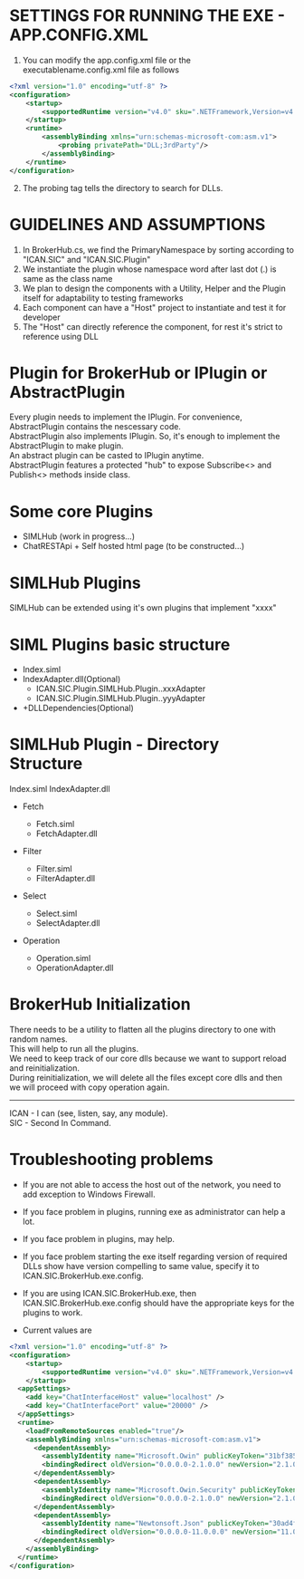 # SETTINGS FOR RUNNING THE EXE - APP.CONFIG.XML

1. You can modify the app.config.xml file or the executablename.config.xml file as follows

```xml
<?xml version="1.0" encoding="utf-8" ?>
<configuration>
    <startup> 
        <supportedRuntime version="v4.0" sku=".NETFramework,Version=v4.5" />
    </startup>
	<runtime>  
		<assemblyBinding xmlns="urn:schemas-microsoft-com:asm.v1">  
			<probing privatePath="DLL;3rdParty"/>  
		</assemblyBinding>  
	</runtime>
</configuration>
```

2. The probing tag tells the directory to search for DLLs.




# GUIDELINES AND ASSUMPTIONS

1. In BrokerHub.cs, we find the PrimaryNamespace by sorting according to "ICAN.SIC" and "ICAN.SIC.Plugin"
2. We instantiate the plugin whose namespace word after last dot (.) is same as the class name
3. We plan to design the components with a Utility, Helper and the Plugin itself for adaptability to testing frameworks
4. Each component can have a "Host" project to instantiate and test it for developer
5. The "Host" can directly reference the component, for rest it's strict to reference using DLL



# Plugin for BrokerHub or IPlugin or AbstractPlugin

Every plugin needs to implement the IPlugin. For convenience, AbstractPlugin contains the nescessary code.  
AbstractPlugin also implements IPlugin. So, it's enough to implement the AbstractPlugin to make plugin.  
An abstract plugin can be casted to IPlugin anytime.  
AbstractPlugin features a protected "hub" to expose Subscribe<> and Publish<> methods inside class.  


# Some core Plugins

* SIMLHub (work in progress...)
* ChatRESTApi + Self hosted html page (to be constructed...)


# SIMLHub Plugins

SIMLHub can be extended using it's own plugins that implement "xxxx"


# SIML Plugins basic structure

+ Index.siml
+ IndexAdapter.dll(Optional)
	- ICAN.SIC.Plugin.SIMLHub.Plugin.<plugin name>.xxxAdapter
	- ICAN.SIC.Plugin.SIMLHub.Plugin.<plugin name>.yyyAdapter
+ +DLLDependencies(Optional)


# SIMLHub Plugin - Directory Structure

Index.siml
IndexAdapter.dll

+ Fetch
	- Fetch.siml
	- FetchAdapter.dll

+ Filter
	- Filter.siml
	- FilterAdapter.dll

+ Select
	- Select.siml
	- SelectAdapter.dll

+ Operation
	- Operation.siml
	- OperationAdapter.dll


# BrokerHub Initialization

There needs to be a utility to flatten all the plugins directory to one with random names.  
This will help to run all the plugins.  
We need to keep track of our core dlls because we want to support reload and reinitialization.  
During reinitialization, we will delete all the files except core dlls and then
we will proceed with copy operation again.  




----------------------------------------------
ICAN - I can (see, listen, say, any module).  
SIC - Second In Command.



# Troubleshooting  problems

* If you are not able to access the host out of the network, you need to add exception to Windows Firewall.

* If you face problem in plugins, running exe as administrator can help a lot.

* If you face problem in plugins, <loadFromRemoteSources enabled="true"/> may help.

* If you face problem starting the exe itself regarding version of required DLLs show have version compelling to same value, specify it to ICAN.SIC.BrokerHub.exe.config.

* If you are using ICAN.SIC.BrokerHub.exe, then ICAN.SIC.BrokerHub.exe.config should have the appropriate keys for the plugins to work.

* Current values are

```xml
<?xml version="1.0" encoding="utf-8" ?>
<configuration>
    <startup> 
        <supportedRuntime version="v4.0" sku=".NETFramework,Version=v4.5" />
    </startup>
  <appSettings>
    <add key="ChatInterfaceHost" value="localhost" />
    <add key="ChatInterfacePort" value="20000" />
  </appSettings>
  <runtime>
    <loadFromRemoteSources enabled="true"/>
    <assemblyBinding xmlns="urn:schemas-microsoft-com:asm.v1">
      <dependentAssembly>
        <assemblyIdentity name="Microsoft.Owin" publicKeyToken="31bf3856ad364e35" culture="neutral" />
        <bindingRedirect oldVersion="0.0.0.0-2.1.0.0" newVersion="2.1.0.0" />
      </dependentAssembly>
      <dependentAssembly>
        <assemblyIdentity name="Microsoft.Owin.Security" publicKeyToken="31bf3856ad364e35" culture="neutral" />
        <bindingRedirect oldVersion="0.0.0.0-2.1.0.0" newVersion="2.1.0.0" />
      </dependentAssembly>
      <dependentAssembly>
        <assemblyIdentity name="Newtonsoft.Json" publicKeyToken="30ad4fe6b2a6aeed" culture="neutral" />
        <bindingRedirect oldVersion="0.0.0.0-11.0.0.0" newVersion="11.0.0.0" />
      </dependentAssembly>
    </assemblyBinding>
  </runtime>
</configuration>
```
